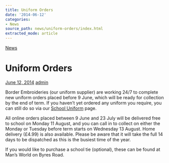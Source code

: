 ```yaml
---
title: Uniform Orders
date: '2014-06-12'
categories:
- News
source_path: news/uniform-orders/index.html
extracted_mode: article
---
```

[News](/news/)

# Uniform Orders

[June 12, 2014](/news/uniform-orders/) [admin](author/admin/)

Border Embroideries (our uniform supplier) are working 24/7 to complete new uniform orders placed before 9 June, which will be ready for collection by the end of term. If you haven’t yet ordered any uniform you require, you can still do so via our [School Uniform](http://www.hyndlandprimaryparentcouncil.org/school-uniform/) page.

All online orders placed between 9 June and 23 July will be delivered free to school on Monday 11 August, and you can call in to collect on either the Monday or Tuesday before term starts on Wednesday 13 August. Home delivery (£4.99) is also available. Please be aware that it will take the full 14 days to be dispatched as this is the busiest time of the year.

If you would like to purchase a school tie (optional), these can be found at Man’s World on Byres Road.
